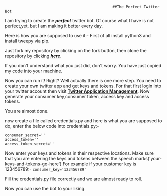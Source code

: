 													##The Perfect Twitter Bot

I am trying to create the _**perfect**_ twitter bot. Of course what I have is not perfect,yet, but I am making it better every day.


Here is how you are supposed to use it:-
First of all install python3 and install tweepy via pip.

Just fork my repository by clicking on the fork button, then clone the repository by clicking [_**here**_](https://github.com/Vedarth/Twitter-bots.git).

If you don't understand what you just did, don't worry. You have just copied my code into your machine.

Now you can run it! Right? Well actually there is one more step. You need to create your own twitter app and get keys and tokens. For that first login into your twitter account then visit [**Twitter Application Management**](https://apps.twitter.com/). Now generate your consumer key,consumer token, access key and access tokens.

You are almost done.

now create a file called credentials.py and here is what you are supposed to do, enter the below code into credentials.py:-
```consumer_key=''
consumer_secret=''
access_token=''
access_token_secret=''
```
Now enter your keys and tokens in their respective locations. Make sure that you are entering the keys and tokens between the speech marks('your-keys-and-tokens-go-here')
For example if your customer key is 123456789:-
`consumer_key='123456789'`

Fill the credentials.py file correctly and we are almost ready to roll.

Now you can use the bot to your liking.